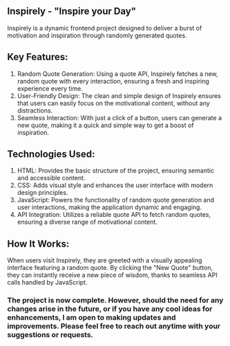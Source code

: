 ## Inspirely - "Inspire your Day"

Inspirely is a dynamic frontend project designed to deliver a burst of motivation and inspiration through randomly generated quotes.<br>
## Key Features: 
1. Random Quote Generation: Using a quote API, Inspirely fetches a new, random quote with every interaction, ensuring a fresh and inspiring experience every time.<br>
2. User-Friendly Design: The clean and simple design of Inspirely ensures that users can easily focus on the motivational content, without any distractions. <br>
3. Seamless Interaction: With just a click of a button, users can generate a new quote, making it a quick and simple way to get a boost of inspiration.<br>

## Technologies Used:
1. HTML: Provides the basic structure of the project, ensuring semantic and accessible content.<br>
2. CSS: Adds visual style and enhances the user interface with modern design principles.<br>
3. JavaScript: Powers the functionality of random quote generation and user interactions, making the application dynamic and engaging.<br>
4. API Integration: Utilizes a reliable quote API to fetch random quotes, ensuring a diverse range of motivational content.<br>

## How It Works:
When users visit Inspirely, they are greeted with a visually appealing interface featuring a random quote. By clicking the "New Quote" button, they can instantly receive a new piece of wisdom, thanks to seamless API calls handled by JavaScript.
<br>
### The project is now complete. However, should the need for any changes arise in the future, or if you have any cool ideas for enhancements, I am open to making updates and improvements. Please feel free to reach out anytime with your suggestions or requests.
